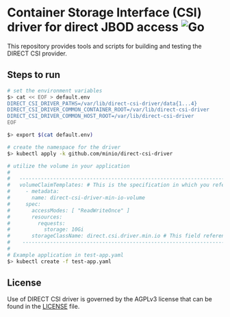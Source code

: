 # Container Storage Interface (CSI) driver for direct JBOD access ![Go](https://github.com/minio/direct-csi-driver/workflows/Go/badge.svg)
This repository provides tools and scripts for building and testing the DIRECT CSI provider.

## Steps to run

```sh
# set the environment variables
$> cat << EOF > default.env
DIRECT_CSI_DRIVER_PATHS=/var/lib/direct-csi-driver/data{1...4}
DIRECT_CSI_DRIVER_COMMON_CONTAINER_ROOT=/var/lib/direct-csi-driver
DIRECT_CSI_DRIVER_COMMON_HOST_ROOT=/var/lib/direct-csi-driver
EOF

$> export $(cat default.env)

# create the namespace for the driver
$> kubectl apply -k github.com/minio/direct-csi-driver

# utilize the volume in your application
#
#   ------------------------------------------------------------------------------------------------
#   volumeClaimTemplates: # This is the specification in which you reference the StorageClass
#     - metadata:
#       name: direct-csi-driver-min-io-volume
#     spec:
#       accessModes: [ "ReadWriteOnce" ]
#       resources:
#         requests:
#           storage: 10Gi
#       storageClassName: direct.csi.driver.min.io # This field references the existing StorageClass
#    -----------------------------------------------------------------------------------------------
#
# Example application in test-app.yaml
$> kubectl create -f test-app.yaml
```

## License
Use of DIRECT CSI driver is governed by the AGPLv3 license that can be found in the [LICENSE](./LICENSE) file.
